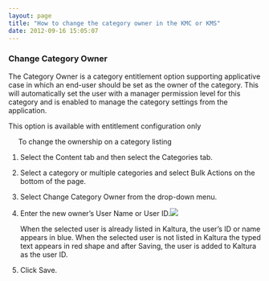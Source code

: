 ```yaml
---
layout: page
title: "How to change the category owner in the KMC or KMS"
date: 2012-09-16 15:05:07
---
```


### Change Category Owner

The Category Owner is a category entitlement option supporting applicative case in which an end-user should be set as the owner of the category. This will automatically set the user with a manager permission level for this category and is enabled to manage the category settings from the application.

This option is available with entitlement configuration only

<p class="Procedure">
      <span class="mce-procedure"> To change the ownership on a category listing</span>
</p>

1.  Select the Content tab and then select the Categories tab.
2.  Select a category or multiple categories and select Bulk Actions on the bottom of the page.
3.  Select Change Category Owner from the drop-down menu.
4.  Enter the new owner’s User Name or User ID.<img src="{{site.url}}/assets/694">
      
    When the selected user is already listed in Kaltura, the user’s ID or name appears in blue. When the selected user is not listed in Kaltura the typed text appears in red shape and after Saving, the user is added to Kaltura as the user ID.
5.  Click Save.
